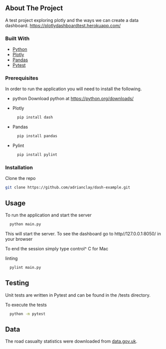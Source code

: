 ## About The Project

A test project exploring plotly and the ways we can create a data dashboard.
https://plotlydashboardtest.herokuapp.com/


### Built With

* [Python](https://python.org/)
* [Plotly](https://plotly.com/)
* [Pandas](https://pandas.pydata.org/)
* [Pytest](https://pytest.org/)


### Prerequisites

In order to run the application you will need to install the following.
* python
 Download python at https://python.org/downloads/

* Plotly
  ```sh
    pip install dash
  ```
* Pandas
  ```sh
    pip install pandas
  ```
* Pylint
  ```sh
    pip install pylint
  ```



### Installation

Clone the repo
   ```sh
   git clone https://github.com/adrianclay/dash-example.git
   ```

## Usage

To run the application and start the server
```sh
  python main.py
```

This will start the server. To see the dashboard go to http//127.0.0.1:8050/ in your browser

To end the session simply type control^ C for Mac 

linting 
  ```sh
    pylint main.py
  ```
## Testing

Unit tests are written in Pytest and can be found in the /tests directory. 

To execute the tests
```sh
  python -m pytest
```

## Data

The road casualty statistics were downloaded from [data.gov.uk](https://data.gov.uk/dataset/cb7ae6f0-4be6-4935-9277-47e5ce24a11f/road-safety-data).
